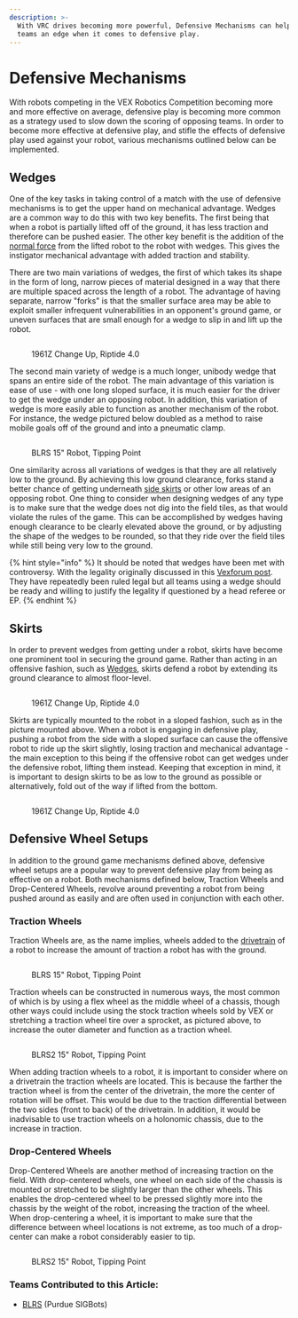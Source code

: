 ```yaml
---
description: >-
  With VRC drives becoming more powerful, Defensive Mechanisms can help give
  teams an edge when it comes to defensive play.
---
```


# Defensive Mechanisms

With robots competing in the VEX Robotics Competition becoming more and more effective on average, defensive play is becoming more common as a strategy used to slow down the scoring of opposing teams. In order to become more effective at defensive play,  and stifle the effects of defensive play used against your robot, various mechanisms outlined below can be implemented.

## Wedges

One of the key tasks in taking control of a match with the use of defensive mechanisms is to get the upper hand on mechanical advantage. Wedges are a common way to do this with two key benefits. The first being that when a robot is partially lifted off of the ground, it has less traction and therefore can be pushed easier. The other key benefit is the addition of the [normal force](https://en.wikipedia.org/wiki/Normal\_force) from the lifted robot to the robot with wedges. This gives the instigator mechanical advantage with added traction and stability.&#x20;

There are two main variations of wedges, the first of which takes its shape in the form of long, narrow pieces of material designed in a way that there are multiple spaced across the length of a robot. The advantage of having separate, narrow "forks" is that the smaller surface area may be able to exploit smaller infrequent vulnerabilities in an opponent's ground game, or uneven surfaces that are small enough for a wedge to slip in and lift up the robot.

<figure><img src="../.gitbook/assets/image (9) (2).png" alt=""><figcaption><p>1961Z Change Up, Riptide 4.0</p></figcaption></figure>

The second main variety of wedge is a much longer, unibody wedge that spans an entire side of the robot. The main advantage of this variation is ease of use - with one long sloped surface, it is much easier for the driver to get the wedge under an opposing robot. In addition, this variation of wedge is more easily able to function as another mechanism of the robot. For instance, the wedge pictured below doubled as a method to raise mobile goals off of the ground and into a pneumatic clamp.

<figure><img src="../.gitbook/assets/image (2) (3).png" alt=""><figcaption><p>BLRS 15" Robot, Tipping Point</p></figcaption></figure>

One similarity across all variations of wedges is that they are all relatively low to the ground. By achieving this low ground clearance, forks stand a better chance of getting underneath [side skirts](defensive-mechanisms.md#skirts) or other low areas of an opposing robot. One thing to consider when designing wedges of any type is to make sure that the wedge does not dig into the field tiles, as that would violate the rules of the game. This can be accomplished by wedges having enough clearance to be clearly elevated above the ground, or by adjusting the shape of the wedges to be rounded, so that they ride over the field tiles while still being very low to the ground.

{% hint style="info" %}
It should be noted that wedges have been met with controversy. With the legality originally discussed in this [Vexforum post](https://www.vexforum.com/t/answered-drive-angles-clarification/47348). They have repeatedly been ruled legal but all teams using a wedge should be ready and willing to justify the legality if questioned by a head referee or EP.&#x20;
{% endhint %}

## Skirts

In order to prevent wedges from getting under a robot, skirts have become one prominent tool in securing the ground game. Rather than acting in an offensive fashion, such as [Wedges](defensive-mechanisms.md#wedges), skirts defend a robot by extending its ground clearance to almost floor-level.

<figure><img src="../.gitbook/assets/image (13) (3) (1).png" alt=""><figcaption><p>1961Z Change Up, Riptide 4.0</p></figcaption></figure>

Skirts are typically mounted to the robot in a sloped fashion, such as in the picture mounted above. When a robot is engaging in defensive play, pushing a robot from the side with a sloped surface can cause the offensive robot to ride up the skirt slightly, losing traction and mechanical advantage - the main exception to this being if the offensive robot can get wedges under the defensive robot, lifting them instead. Keeping that exception in mind, it is important to design skirts to be as low to the ground as possible or alternatively, fold out of the way if lifted from the bottom.

<figure><img src="../.gitbook/assets/image (7) (2).png" alt=""><figcaption><p>1961Z Change Up, Riptide 4.0</p></figcaption></figure>

## Defensive Wheel Setups

In addition to the ground game mechanisms defined above, defensive wheel setups are a popular way to prevent defensive play from being as effective on a robot. Both mechanisms defined below, Traction Wheels and Drop-Centered Wheels, revolve around preventing a robot from being pushed around as easily and are often used in conjunction with each other.

### Traction Wheels

Traction Wheels are, as the name implies, wheels added to the [drivetrain](vex-drivetrains.md) of a robot to increase the amount of traction a robot has with the ground.&#x20;

<figure><img src="../.gitbook/assets/image (5) (3) (1).png" alt=""><figcaption><p>BLRS 15" Robot, Tipping Point</p></figcaption></figure>

Traction wheels can be constructed in numerous ways, the most common of which is by using a flex wheel as the middle wheel of a chassis, though other ways could include using the stock traction wheels sold by VEX or stretching a traction wheel tire over a sprocket, as pictured above, to increase the outer diameter and function as a traction wheel.

<figure><img src="../.gitbook/assets/image (1) (4).png" alt=""><figcaption><p>BLRS2 15" Robot, Tipping Point</p></figcaption></figure>

When adding traction wheels to a robot, it is important to consider where on a drivetrain the traction wheels are located. This is because the farther the traction wheel is from the center of the drivetrain, the more the center of rotation will be offset. This would be due to the traction differential between the two sides (front to back) of the drivetrain. In addition, it would be inadvisable to use traction wheels on a holonomic chassis, due to the increase in traction.

### Drop-Centered Wheels

Drop-Centered Wheels are another method of increasing traction on the field. With drop-centered wheels, one wheel on each side of the chassis is mounted or stretched to be slightly larger than the other wheels. This enables the drop-centered wheel to be pressed slightly more into the chassis by the weight of the robot, increasing the traction of the wheel. When drop-centering a wheel, it is important to make sure that the difference between wheel locations is not extreme, as too much of a drop-center can make a robot considerably easier to tip.

<figure><img src="../.gitbook/assets/image (10) (2).png" alt=""><figcaption><p>BLRS2 15" Robot, Tipping Point</p></figcaption></figure>

### Teams Contributed to this Article:

* [BLRS](https://purduesigbots.com/) (Purdue SIGBots)
